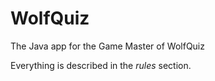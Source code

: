 # WolfQuiz
 The Java app for the Game Master of WolfQuiz

 Everything is described in the *rules* section. 